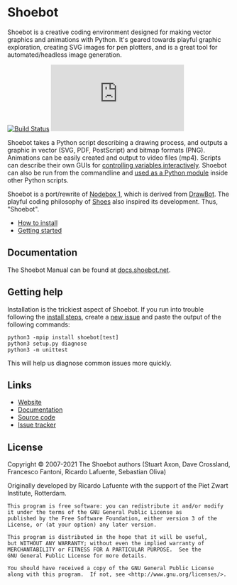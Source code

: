 # Shoebot

Shoebot is a creative coding environment designed for making vector graphics and
animations with Python. It's geared towards playful graphic exploration,
creating SVG images for pen plotters, and is a great tool for automated/headless
image generation.

[![Build Status](https://github.com/shoebot/shoebot/actions/workflows/test.yml/badge.svg)](https://github.com/shoebot/shoebot/actions/workflows/test.yml)
[![Matrix channel](https://img.shields.io/matrix/shoebot:matrix.org)](https://matrix.to/#/#shoebot:matrix.org)

Shoebot takes a Python script describing a drawing process, and outputs a
graphic in vector (SVG, PDF, PostScript) and bitmap formats (PNG). Animations
can be easily created and output to video files (mp4). Scripts can describe
their own GUIs for [controlling variables
interactively](https://docs.shoebot.net/live.html). Shoebot can also be run from
the commandline and [used as a Python
module](https://docs.shoebot.net/advanced.html#using-shoebot-as-a-python-module)
inside other Python scripts.

Shoebot is a port/rewrite of [Nodebox
1](http://nodebox.net/code/index.php/Home), which is derived from
[DrawBot](http://drawbot.com). The playful coding philosophy of
[Shoes](http://shoesrb.com/)  also inspired its development. Thus, "Shoebot".   

* [How to install](https://docs.shoebot.net/install.html)
* [Getting started](https://docs.shoebot.net/getstarted.html)

## Documentation

The Shoebot Manual can be found at [docs.shoebot.net](https://docs.shoebot.net/).

## Getting help

Installation is the trickiest aspect of Shoebot. If you run into trouble
following the [install steps](https://docs.shoebot.net/install.html), create a
[new issue](https://github.com/shoebot/shoebot/issues/new) and paste the output
of the following commands:

    python3 -mpip install shoebot[test]
    python3 setup.py diagnose
    python3 -m unittest

This will help us diagnose common issues more quickly.


Links
-----

  * [Website](http://shoebot.net)
  * [Documentation](http://shoebot.readthedocs.org)
  * [Source code](http://github.com/shoebot/shoebot)
  * [Issue tracker](http://github.com/shoebot/shoebot/issues)


License
-------

Copyright &copy; 2007-2021 The Shoebot authors (Stuart Axon, Dave Crossland,
Francesco Fantoni, Ricardo Lafuente, Sebastian Oliva)

Originally developed by Ricardo Lafuente with the support of the Piet Zwart
Institute, Rotterdam.

    This program is free software: you can redistribute it and/or modify
    it under the terms of the GNU General Public License as
    published by the Free Software Foundation, either version 3 of the
    License, or (at your option) any later version.

    This program is distributed in the hope that it will be useful,
    but WITHOUT ANY WARRANTY; without even the implied warranty of
    MERCHANTABILITY or FITNESS FOR A PARTICULAR PURPOSE.  See the
    GNU General Public License for more details.

    You should have received a copy of the GNU General Public License
    along with this program.  If not, see <http://www.gnu.org/licenses/>.
